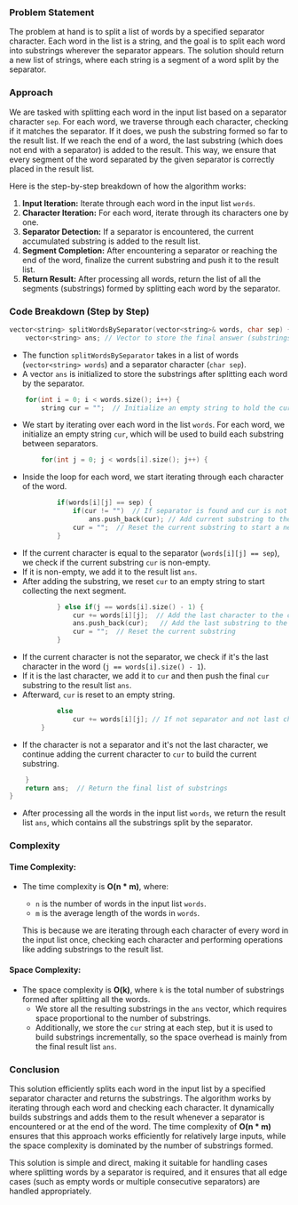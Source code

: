 ### Problem Statement

The problem at hand is to split a list of words by a specified separator character. Each word in the list is a string, and the goal is to split each word into substrings wherever the separator appears. The solution should return a new list of strings, where each string is a segment of a word split by the separator.

### Approach

We are tasked with splitting each word in the input list based on a separator character `sep`. For each word, we traverse through each character, checking if it matches the separator. If it does, we push the substring formed so far to the result list. If we reach the end of a word, the last substring (which does not end with a separator) is added to the result. This way, we ensure that every segment of the word separated by the given separator is correctly placed in the result list.

Here is the step-by-step breakdown of how the algorithm works:

1. **Input Iteration:** Iterate through each word in the input list `words`.
2. **Character Iteration:** For each word, iterate through its characters one by one.
3. **Separator Detection:** If a separator is encountered, the current accumulated substring is added to the result list.
4. **Segment Completion:** After encountering a separator or reaching the end of the word, finalize the current substring and push it to the result list.
5. **Return Result:** After processing all words, return the list of all the segments (substrings) formed by splitting each word by the separator.

### Code Breakdown (Step by Step)

```cpp
vector<string> splitWordsBySeparator(vector<string>& words, char sep) {
    vector<string> ans; // Vector to store the final answer (substrings)
```
- The function `splitWordsBySeparator` takes in a list of words (`vector<string> words`) and a separator character (`char sep`).
- A vector `ans` is initialized to store the substrings after splitting each word by the separator.

```cpp
    for(int i = 0; i < words.size(); i++) {
        string cur = "";  // Initialize an empty string to hold the current substring
```
- We start by iterating over each word in the list `words`. For each word, we initialize an empty string `cur`, which will be used to build each substring between separators.

```cpp
        for(int j = 0; j < words[i].size(); j++) {
```
- Inside the loop for each word, we start iterating through each character of the word.

```cpp
            if(words[i][j] == sep) {
                if(cur != "")  // If separator is found and cur is not empty
                    ans.push_back(cur); // Add current substring to the answer list
                cur = "";  // Reset the current substring to start a new one
            }
```
- If the current character is equal to the separator (`words[i][j] == sep`), we check if the current substring `cur` is non-empty.
- If it is non-empty, we add it to the result list `ans`.
- After adding the substring, we reset `cur` to an empty string to start collecting the next segment.

```cpp
            } else if(j == words[i].size() - 1) {
                cur += words[i][j];  // Add the last character to the current substring
                ans.push_back(cur);   // Add the last substring to the answer list
                cur = "";  // Reset the current substring
            }
```
- If the current character is not the separator, we check if it's the last character in the word (`j == words[i].size() - 1`).
- If it is the last character, we add it to `cur` and then push the final `cur` substring to the result list `ans`.
- Afterward, `cur` is reset to an empty string.

```cpp
            else
                cur += words[i][j]; // If not separator and not last character, keep building current substring
        }
```
- If the character is not a separator and it's not the last character, we continue adding the current character to `cur` to build the current substring.

```cpp
    }
    return ans;  // Return the final list of substrings
}
```
- After processing all the words in the input list `words`, we return the result list `ans`, which contains all the substrings split by the separator.

### Complexity

#### Time Complexity:
- The time complexity is **O(n * m)**, where:
  - `n` is the number of words in the input list `words`.
  - `m` is the average length of the words in `words`.
  
  This is because we are iterating through each character of every word in the input list once, checking each character and performing operations like adding substrings to the result list.

#### Space Complexity:
- The space complexity is **O(k)**, where `k` is the total number of substrings formed after splitting all the words.
  - We store all the resulting substrings in the `ans` vector, which requires space proportional to the number of substrings.
  - Additionally, we store the `cur` string at each step, but it is used to build substrings incrementally, so the space overhead is mainly from the final result list `ans`.

### Conclusion

This solution efficiently splits each word in the input list by a specified separator character and returns the substrings. The algorithm works by iterating through each word and checking each character. It dynamically builds substrings and adds them to the result whenever a separator is encountered or at the end of the word. The time complexity of **O(n * m)** ensures that this approach works efficiently for relatively large inputs, while the space complexity is dominated by the number of substrings formed. 

This solution is simple and direct, making it suitable for handling cases where splitting words by a separator is required, and it ensures that all edge cases (such as empty words or multiple consecutive separators) are handled appropriately.